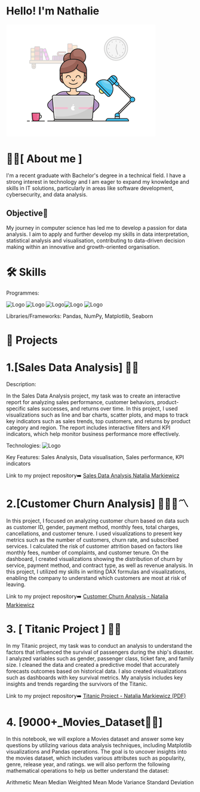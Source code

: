 
# Hello! I'm Nathalie
<img src="https://github.com/Nathalie246/Nathalie246/blob/main/mygif.gif" width="400" height="300" alt="Opis gifu">









# 🧑‍💻[ **About me** ]
I'm a recent graduate with Bachelor's degree in a technical field. I have a strong interest in technology and I am eager to expand my knowledge and skills in IT solutions, particularly in areas like software development, cybersecurity, and data analysis.


## **Objective**🚀
My journey in computer science has led me to develop a passion for data analysis. I aim to apply and further develop my skills in data interpretation, statistical analysis and visualisation, contributing to data-driven decision making within an innovative and growth-oriented organisation.


# 🛠️ **Skills**


Programmes:

<img src="https://github.com/user-attachments/assets/44a0173f-8490-412c-a71b-276f18953d51" width="150" alt="Logo"> <img src="https://github.com/user-attachments/assets/ffdce1fe-19c7-46b2-ac52-31773cb889d2" width="200" height="100" alt="Logo"> <img src="https://github.com/user-attachments/assets/91dc77fc-2d5e-4b52-bc17-264d3004bf1b" width="150" alt="Logo"><img src="https://github.com/user-attachments/assets/9ba2e57b-bc29-4591-ae65-a3db602094bd" width="150" alt="Logo"> <img src="https://github.com/user-attachments/assets/2c26ac37-f89e-4b29-972e-9b8f7661c0c5" width="150" alt="Logo">






Libraries/Frameworks: Pandas, NumPy, Matplotlib, Seaborn




# 📂 **Projects**

# 1.[Sales Data Analysis] 🛒💲

Description: 

In the Sales Data Analysis project, my task was to create an interactive report for analyzing sales performance, customer behaviors, product-specific sales successes, and returns over time. In this project, I used visualizations such as line and bar charts, scatter plots, and maps to track key indicators such as sales trends, top customers, and returns by product category and region. The report includes interactive filters and KPI indicators, which help monitor business performance more effectively.

Technologies: <img src="https://github.com/user-attachments/assets/ffdce1fe-19c7-46b2-ac52-31773cb889d2" width="200" height="100" alt="Logo">



Key Features: Sales Analysis, Data visualisation, Sales performance, KPI indicators


Link to my project repository➡️ [Sales Data Analysis Natalia Markiewicz](https://github.com/Nathalie246/Nathalie246/blob/main/Sales%20Data%20Analysis%20Natalia%20Markiewicz.pdf)




# 2.[Customer Churn Analysis] 👩🏻‍💻〽️

In this project, I focused on analyzing customer churn based on data such as customer ID, gender, payment method, monthly fees, total charges, cancellations, and customer tenure. I used visualizations to present key metrics such as the number of customers, churn rate, and subscribed services. I calculated the risk of customer attrition based on factors like monthly fees, number of complaints, and customer tenure. On the dashboard, I created visualizations showing the distribution of churn by service, payment method, and contract type, as well as revenue analysis. In this project, I utilized my skills in writing DAX formulas and visualizations, enabling the company to understand which customers are most at risk of leaving.

Link to my project repository➡️ [Customer Churn Analysis - Natalia Markiewicz](https://github.com/Nathalie246/Nathalie246/blob/main/Customer%20Churn%20Analysis%20Natalia%20Markiewicz.pdf)






# 3. [ Titanic Project ] 🚢🎫 


In my Titanic project, my task was to conduct an analysis to understand the factors that influenced the survival of passengers during the ship's disaster. I analyzed variables such as gender, passenger class, ticket fare, and family size. I cleaned the data and created a predictive model that accurately forecasts outcomes based on historical data. I also created visualizations such as dashboards with key survival metrics. My analysis includes key insights and trends regarding the survivors of the Titanic.

Link to my project repository➡️  [Titanic Project - Natalia Markiewicz (PDF)](https://github.com/Nathalie246/Nathalie246/blob/main/Titanic%20Project%20Natalia%20Markiewicz%20pdf.pdf)



# 4. [9000+_Movies_Dataset🍿🎥]
In this notebook, we will explore a Movies dataset and answer some key questions by utilizing various data analysis techniques, including Matplotlib visualizations and Pandas operations. The goal is to uncover insights into the movies dataset, which includes various attributes such as popularity, genre, release year, and ratings.
we will also perform the following mathematical operations to help us better understand the dataset:

Arithmetic Mean
Median
Weighted Mean
Mode
Variance
Standard Deviation





